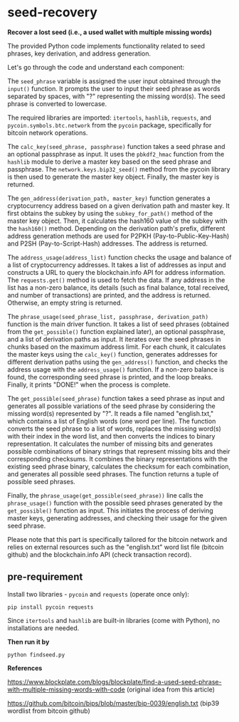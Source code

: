 # seed-recovery
**Recover a lost seed (i.e., a used wallet with multiple missing words)**

The provided Python code implements functionality related to seed phrases, key derivation, and address generation.

Let's go through the code and understand each component:

The `seed_phrase` variable is assigned the user input obtained through the `input()` function. It prompts the user to input their seed phrase as words separated by spaces, with "?" representing the missing word(s). The seed phrase is converted to lowercase.

The required libraries are imported: `itertools`, `hashlib`, `requests`, and `pycoin.symbols.btc.network` from the `pycoin` package, specifically for bitcoin network operations.

The `calc_key(seed_phrase, passphrase)` function takes a seed phrase and an optional passphrase as input. It uses the `pbkdf2_hmac` function from the `hashlib` module to derive a master key based on the seed phrase and passphrase. The `network.keys.bip32_seed()` method from the pycoin library is then used to generate the master key object. Finally, the master key is returned.

The `gen_address(derivation_path, master_key)` function generates a cryptocurrency address based on a given derivation path and master key. It first obtains the subkey by using the `subkey_for_path()` method of the master key object. Then, it calculates the hash160 value of the subkey with the `hash160()` method. Depending on the derivation path's prefix, different address generation methods are used for P2PKH (Pay-to-Public-Key-Hash) and P2SH (Pay-to-Script-Hash) addresses. The address is returned.

The `address_usage(address_list)` function checks the usage and balance of a list of cryptocurrency addresses. It takes a list of addresses as input and constructs a URL to query the blockchain.info API for address information. The `requests.get()` method is used to fetch the data. If any address in the list has a non-zero balance, its details (such as final balance, total received, and number of transactions) are printed, and the address is returned. Otherwise, an empty string is returned.

The `phrase_usage(seed_phrase_list, passphrase, derivation_path)` function is the main driver function. It takes a list of seed phrases (obtained from the `get_possible()` function explained later), an optional passphrase, and a list of derivation paths as input. It iterates over the seed phrases in chunks based on the maximum address limit. For each chunk, it calculates the master keys using the `calc_key()` function, generates addresses for different derivation paths using the `gen_address()` function, and checks the address usage with the `address_usage()` function. If a non-zero balance is found, the corresponding seed phrase is printed, and the loop breaks. Finally, it prints "DONE!" when the process is complete.

The `get_possible(seed_phrase)` function takes a seed phrase as input and generates all possible variations of the seed phrase by considering the missing word(s) represented by "?". It reads a file named "english.txt," which contains a list of English words (one word per line). The function converts the seed phrase to a list of words, replaces the missing word(s) with their index in the word list, and then converts the indices to binary representation. It calculates the number of missing bits and generates possible combinations of binary strings that represent missing bits and their corresponding checksums. It combines the binary representations with the existing seed phrase binary, calculates the checksum for each combination, and generates all possible seed phrases. The function returns a tuple of possible seed phrases.

Finally, the `phrase_usage(get_possible(seed_phrase))` line calls the `phrase_usage()` function with the possible seed phrases generated by the `get_possible()` function as input. This initiates the process of deriving master keys, generating addresses, and checking their usage for the given seed phrase.

Please note that this part is specifically tailored for the bitcoin network and relies on external resources such as the "english.txt" word list file (bitcoin github) and the blockchain.info API (check transaction record).

## pre-requirement
Install two libraries - `pycoin` and `requests` (operate once only):
```
pip install pycoin requests
```
Since `itertools` and `hashlib` are built-in libraries (come with Python), no installations are needed.

**Then run it by**
```
python findseed.py
```

**References**

https://www.blockplate.com/blogs/blockplate/find-a-used-seed-phrase-with-multiple-missing-words-with-code (original idea from this article)

https://github.com/bitcoin/bips/blob/master/bip-0039/english.txt (bip39 wordlist from bitcoin github)
